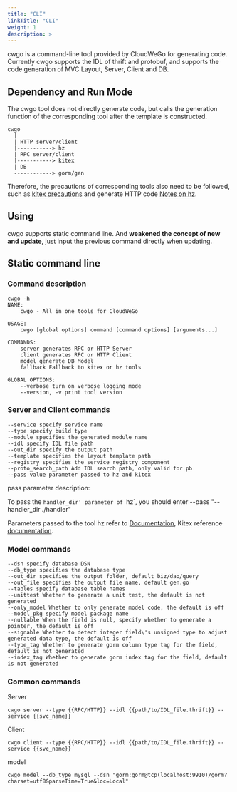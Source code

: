 ```yaml
---
title: "CLI"
linkTitle: "CLI"
weight: 1
description: >
---
```


cwgo is a command-line tool provided by CloudWeGo for generating code. Currently cwgo supports the IDL of thrift and protobuf, and supports the code generation of MVC Layout, Server, Client and DB.

## Dependency and Run Mode

The cwgo tool does not directly generate code, but calls the generation function of the corresponding tool after the template is constructed.

```console
cwgo
  |
  | HTTP server/client
  |-----------> hz
  | RPC server/client
  |-----------> kitex
  | DB
  ------------> gorm/gen

```

Therefore, the precautions of corresponding tools also need to be followed, such as [kitex precautions](/docs/kitex/tutorials/code-gen/code_generation/#notes-for-using-protobuf-idls) and generate HTTP code [Notes on hz](/docs/hertz/tutorials/toolkit/cautions/).

## Using

cwgo supports static command line. And **weakened the concept of new and update**, just input the previous command directly when updating.

## Static command line

### Command description

```shell
cwgo -h
NAME:
    cwgo - All in one tools for CloudWeGo

USAGE:
    cwgo [global options] command [command options] [arguments...]

COMMANDS:
    server generates RPC or HTTP Server
    client generates RPC or HTTP Client
    model generate DB Model
    fallback Fallback to kitex or hz tools

GLOBAL OPTIONS:
    --verbose turn on verbose logging mode
    --version, -v print tool version
```

### Server and Client commands

```console
--service specify service name
--type specify build type
--module specifies the generated module name
--idl specify IDL file path
--out_dir specify the output path
--template specifies the layout template path
--registry specifies the service registry component
--proto_search_path Add IDL search path, only valid for pb
--pass value parameter passed to hz and kitex
```

pass parameter description:

To pass the `handler_dir' parameter of `hz`, you should enter --pass "--handler_dir ./handler"

Parameters passed to the tool
hz refer to [Documentation](/docs/hertz/tutorials/toolkit/command/),
Kitex reference [documentation](/docs/kitex/tutorials/code-gen/code_generation/).

### Model commands

```console
--dsn specify database DSN
--db_type specifies the database type
--out_dir specifies the output folder, default biz/dao/query
--out_file specifies the output file name, default gen.go
--tables specify database table names
--unittest Whether to generate a unit test, the default is not generated
--only_model Whether to only generate model code, the default is off
--model_pkg specify model package name
--nullable When the field is null, specify whether to generate a pointer, the default is off
--signable Whether to detect integer field\'s unsigned type to adjust generated data type, the default is off
--type_tag Whether to generate gorm column type tag for the field, default is not generated
--index_tag Whether to generate gorm index tag for the field, default is not generated
```

### Common commands

Server

```shell
cwgo server --type {{RPC/HTTP}} --idl {{path/to/IDL_file.thrift}} --service {{svc_name}}
```

Client

```shell
cwgo client --type {{RPC/HTTP}} --idl {{path/to/IDL_file.thrift}} --service {{svc_name}}
```

model

```shell
cwgo model --db_type mysql --dsn "gorm:gorm@tcp(localhost:9910)/gorm?charset=utf8&parseTime=True&loc=Local"
```
